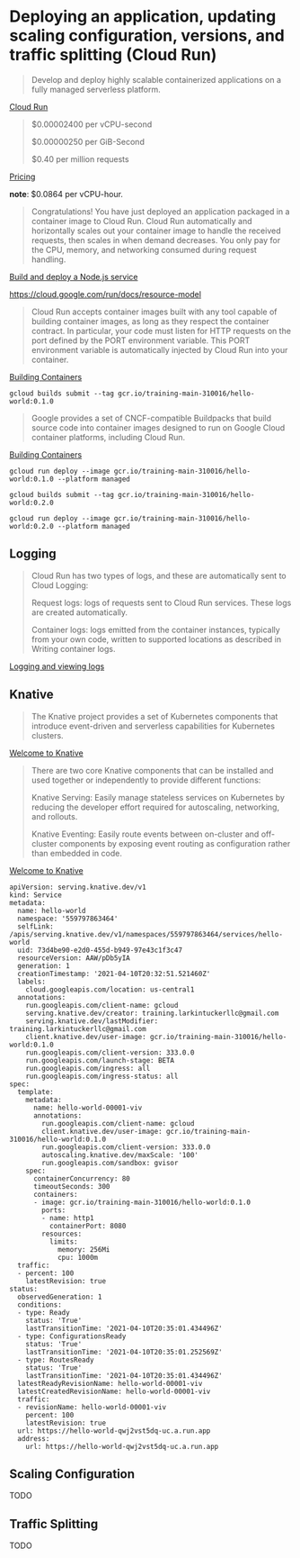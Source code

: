 # Deploying an application, updating scaling configuration, versions, and traffic splitting (Cloud Run)

> Develop and deploy highly scalable containerized applications on a fully managed serverless platform.

[Cloud Run](https://cloud.google.com/run)

> $0.00002400 per vCPU-second
>
> $0.00000250 per GiB-Second
>
> $0.40 per million requests

[Pricing](https://cloud.google.com/run#section-14)

**note**: $0.0864 per vCPU-hour.

> Congratulations! You have just deployed an application packaged in a container image to Cloud Run. Cloud Run automatically and horizontally scales out your container image to handle the received requests, then scales in when demand decreases. You only pay for the CPU, memory, and networking consumed during request handling.

[Build and deploy a Node.js service](https://cloud.google.com/run/docs/quickstarts/build-and-deploy/nodejs)

https://cloud.google.com/run/docs/resource-model

> Cloud Run accepts container images built with any tool capable of building container images, as long as they respect the container contract. In particular, your code must listen for HTTP requests on the port defined by the PORT environment variable. This PORT environment variable is automatically injected by Cloud Run into your container.

[Building Containers](https://cloud.google.com/run/docs/building/containers)

```
gcloud builds submit --tag gcr.io/training-main-310016/hello-world:0.1.0
```

> Google provides a set of CNCF-compatible Buildpacks that build source code into container images designed to run on Google Cloud container platforms, including Cloud Run.

[Building Containers](https://cloud.google.com/run/docs/building/containers)

```
gcloud run deploy --image gcr.io/training-main-310016/hello-world:0.1.0 --platform managed
```

```
gcloud builds submit --tag gcr.io/training-main-310016/hello-world:0.2.0
```

```
gcloud run deploy --image gcr.io/training-main-310016/hello-world:0.2.0 --platform managed
```

## Logging

> Cloud Run has two types of logs, and these are automatically sent to Cloud Logging:
>
> Request logs: logs of requests sent to Cloud Run services. These logs are created automatically.
>
> Container logs: logs emitted from the container instances, typically from your own code, written to supported locations as described in Writing container logs.

[Logging and viewing logs](https://cloud.google.com/run/docs/logging)

## Knative

> The Knative project provides a set of Kubernetes components that introduce event-driven and serverless capabilities for Kubernetes clusters.

[Welcome to Knative](https://knative.dev/docs/)

> There are two core Knative components that can be installed and used together or independently to provide different functions:
>
> Knative Serving: Easily manage stateless services on Kubernetes by reducing the developer effort required for autoscaling, networking, and rollouts.
>
> Knative Eventing: Easily route events between on-cluster and off-cluster components by exposing event routing as configuration rather than embedded in code.

[Welcome to Knative](https://knative.dev/docs/)

```
apiVersion: serving.knative.dev/v1
kind: Service
metadata:
  name: hello-world
  namespace: '559797863464'
  selfLink: /apis/serving.knative.dev/v1/namespaces/559797863464/services/hello-world
  uid: 73d4be90-e2d0-455d-b949-97e43c1f3c47
  resourceVersion: AAW/pDb5yIA
  generation: 1
  creationTimestamp: '2021-04-10T20:32:51.521460Z'
  labels:
    cloud.googleapis.com/location: us-central1
  annotations:
    run.googleapis.com/client-name: gcloud
    serving.knative.dev/creator: training.larkintuckerllc@gmail.com
    serving.knative.dev/lastModifier: training.larkintuckerllc@gmail.com
    client.knative.dev/user-image: gcr.io/training-main-310016/hello-world:0.1.0
    run.googleapis.com/client-version: 333.0.0
    run.googleapis.com/launch-stage: BETA
    run.googleapis.com/ingress: all
    run.googleapis.com/ingress-status: all
spec:
  template:
    metadata:
      name: hello-world-00001-viv
      annotations:
        run.googleapis.com/client-name: gcloud
        client.knative.dev/user-image: gcr.io/training-main-310016/hello-world:0.1.0
        run.googleapis.com/client-version: 333.0.0
        autoscaling.knative.dev/maxScale: '100'
        run.googleapis.com/sandbox: gvisor
    spec:
      containerConcurrency: 80
      timeoutSeconds: 300
      containers:
      - image: gcr.io/training-main-310016/hello-world:0.1.0
        ports:
        - name: http1
          containerPort: 8080
        resources:
          limits:
            memory: 256Mi
            cpu: 1000m
  traffic:
  - percent: 100
    latestRevision: true
status:
  observedGeneration: 1
  conditions:
  - type: Ready
    status: 'True'
    lastTransitionTime: '2021-04-10T20:35:01.434496Z'
  - type: ConfigurationsReady
    status: 'True'
    lastTransitionTime: '2021-04-10T20:35:01.252569Z'
  - type: RoutesReady
    status: 'True'
    lastTransitionTime: '2021-04-10T20:35:01.434496Z'
  latestReadyRevisionName: hello-world-00001-viv
  latestCreatedRevisionName: hello-world-00001-viv
  traffic:
  - revisionName: hello-world-00001-viv
    percent: 100
    latestRevision: true
  url: https://hello-world-qwj2vst5dq-uc.a.run.app
  address:
    url: https://hello-world-qwj2vst5dq-uc.a.run.app
```

## Scaling Configuration

TODO

## Traffic Splitting

TODO
